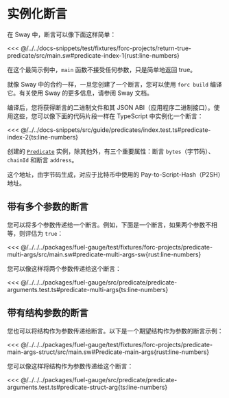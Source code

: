 # 实例化断言

在 Sway 中，断言可以像下面这样简单：

<<< @/../../docs-snippets/test/fixtures/forc-projects/return-true-predicate/src/main.sw#predicate-index-1{rust:line-numbers}

在这个最简示例中，`main` 函数不接受任何参数，只是简单地返回 true。

就像 Sway 中的合约一样，一旦您创建了一个断言，您可以使用 `forc build` 编译它。有关使用 Sway 的更多信息，请参阅 <a :href="introUrl" target="_blank" rel="noreferrer">Sway 文档</a>。

编译后，您将获得断言的二进制文件和其 JSON ABI（应用程序二进制接口）。使用这些，您可以像下面的代码片段一样在 TypeScript 中实例化一个断言：

<<< @/../../docs-snippets/src/guide/predicates/index.test.ts#predicate-index-2{ts:line-numbers}

创建的 [`Predicate`](../../api/Account/Predicate.md) 实例，除其他外，有三个重要属性：断言 `bytes`（字节码）、`chainId` 和断言 `address`。

这个地址，由字节码生成，对应于比特币中使用的 Pay-to-Script-Hash（P2SH）地址。

## 带有多个参数的断言

您可以将多个参数传递给一个断言。例如，下面是一个断言，如果两个参数不相等，则评估为 `true`：

<<< @/../../../packages/fuel-gauge/test/fixtures/forc-projects/predicate-multi-args/src/main.sw#predicate-multi-args-sw{rust:line-numbers}

您可以像这样将两个参数传递给这个断言：

<<< @/../../../packages/fuel-gauge/src/predicate/predicate-arguments.test.ts#predicate-multi-args{ts:line-numbers}

## 带有结构参数的断言

您也可以将结构作为参数传递给断言。以下是一个期望结构作为参数的断言示例：

<<< @/../../../packages/fuel-gauge/test/fixtures/forc-projects/predicate-main-args-struct/src/main.sw#Predicate-main-args{rust:line-numbers}

您可以像这样将结构作为参数传递给这个断言：

<<< @/../../../packages/fuel-gauge/src/predicate/predicate-arguments.test.ts#predicate-struct-arg{ts:line-numbers}
